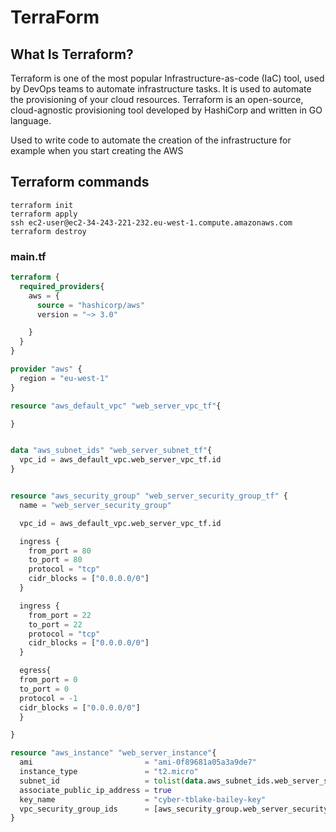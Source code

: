 # TerraForm

## What Is Terraform?
Terraform is one of the most popular Infrastructure-as-code (IaC) tool, used by DevOps teams to automate infrastructure tasks. It is used to automate the provisioning of your cloud resources. Terraform is an open-source, cloud-agnostic provisioning tool developed by HashiCorp and written in GO language.

Used to write code to automate the creation of the infrastructure
for example when you start creating the AWS 



## Terraform commands
    terraform init
    terraform apply
    ssh ec2-user@ec2-34-243-221-232.eu-west-1.compute.amazonaws.com
    terraform destroy

### main.tf

```terraform
terraform {
  required_providers{
    aws = {
      source = "hashicorp/aws"
      version = "~> 3.0"

    }
  }
}

provider "aws" {
  region = "eu-west-1"
}

resource "aws_default_vpc" "web_server_vpc_tf"{

}


data "aws_subnet_ids" "web_server_subnet_tf"{
  vpc_id = aws_default_vpc.web_server_vpc_tf.id
}


resource "aws_security_group" "web_server_security_group_tf" {
  name = "web_server_security_group"

  vpc_id = aws_default_vpc.web_server_vpc_tf.id

  ingress {
    from_port = 80
    to_port = 80
    protocol = "tcp"
    cidr_blocks = ["0.0.0.0/0"]
  }

  ingress {
    from_port = 22
    to_port = 22
    protocol = "tcp"
    cidr_blocks = ["0.0.0.0/0"]
  }

  egress{
  from_port = 0
  to_port = 0
  protocol = -1
  cidr_blocks = ["0.0.0.0/0"]
  }

}

resource "aws_instance" "web_server_instance"{
  ami                         = "ami-0f89681a05a3a9de7"
  instance_type               = "t2.micro"
  subnet_id                   = tolist(data.aws_subnet_ids.web_server_subnet_tf.ids)[0]
  associate_public_ip_address = true
  key_name                    = "cyber-tblake-bailey-key"
  vpc_security_group_ids      = [aws_security_group.web_server_security_group_tf.id]
}


```